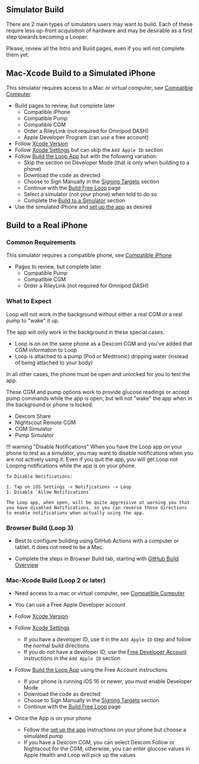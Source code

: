 ## Simulator Build

There are 2 main types of simulators users may want to build. Each of these require less up-front acquisition of hardware and may be desirable as a first step towards becoming a Looper.

Please, review all the Intro and Build pages, even if you will not complete them yet.

## Mac-Xcode Build to a Simulated iPhone

This simulator requires access to a Mac or virtual computer, see [Compatible Computer](../build/computer.md)

* Build pages to review, but complete later
    * Compatible iPhone
    * Compatible Pump
    * Compatible CGM
    * Order a RileyLink (not required for Omnipod DASH)
    * Apple Developer Program (can use a free account)
* Follow [Xcode Version](../build/xcode-version.md)
* Follow [Xcode Settings](../build/xcode-settings.md) but can skip the `Add Apple ID` section
* Follow [Build the Loop App](../build/build-app.md) but with the following variation:
    * Skip the section on Developer Mode (that is only when building to a phone)
    * Download the code as directed
    * Choose to Sign Manually in the [Signing Targets](../build/build-app.md#signing-targets) section
    * Continue with the [Build Free Loop](../build/build-free-loop.md) page
    * Select a simulator (not your phone) when told to do so
    * Complete the [Build to a Simulator](../build/build-free-loop.md#build-to-a-simulator) section
* Use the simulated iPhone and [set up the app](../loop-3/loop-3-overview.md) as desired

## Build to a Real iPhone

### Common Requirements

This simulator requires a compatible phone, see [Compatible iPhone](../build/phone.md)

* Pages to review, but complete later
    * Compatible Pump
    * Compatible CGM
    * Order a RileyLink (not required for Omnipod DASH)

### What to Expect

Loop will not work in the background without either a real CGM or a real pump to "wake" it up.

The app will only work in the background in these special cases:

* Loop is on on the same phone as a Dexcom CGM and you've added that CGM information to Loop
* Loop is attached to a pump (Pod or Medtronic) dripping water (instead of being attached to your body)

In all other cases, the phone must be open and unlocked for you to test the app.

These CGM and pump options work to provide glucose readings or accept pump commands while the app is open, but will not "wake" the app when in the background or phone is locked:

* Dexcom Share
* Nightscout Remote CGM
* CGM Simulator
* Pump Simulator

!!! warning "Disable Notifications"
    When you have the Loop app on your phone to test as a simulator, you may want to disable notifications when you are not actively using it. Even if you quit the app, you will get Loop not Looping notifications while the app is on your phone.

    To Disable Notifications:

    1. Tap on iOS Settings -> Notifications -> Loop
    1. Disable `Allow Notifications`

    The Loop app, when open, will be quite aggressive at warning you that you have disabled Notifications, so you can reverse those directions to enable notifications when actually using the app.

### Browser Build (Loop 3)

* Best to configure building using GitHub Actions with a computer or tablet. It does not need to be a Mac.

* Complete the steps in Browser Build tab, starting with [GitHub Build Overview](../gh-actions/gh-overview.md)


### Mac-Xcode Build (Loop 2 or later)

* Need access to a mac or virtual computer, see [Compatible Computer](../build/computer.md)

* You can use a Free Apple Developer account
* Follow [Xcode Version](../build/xcode-version.md)
* Follow [Xcode Settings](../build/xcode-settings.md)
    * If you have a developer ID, use it in the `Add Apple ID` step and follow the normal build directions
    * If you do not have a developer ID, use the [Free Developer Account](../build/xcode-settings.md#free-developer-account) instructions in the `Add Apple ID` section
* Follow [Build the Loop App](../build/build-app.md) using the Free Account instructions
    * If your phone is running iOS 16 or newer, you must enable Developer Mode
    * Download the code as directed
    * Choose to Sign Manually in the [Signing Targets](../build/build-app.md#signing-targets) section
    * Continue with the [Build Free Loop](../build/build-free-loop.md) page
* Once the App is on your phone
    * Follow the [set up the app](../loop-3/loop-3-overview.md) instructions on your phone but choose a simulated pump
    * If you have a Dexcom CGM, you can select Dexcom Follow or Nightscout for the CGM; otherwise, you can enter glucose values in Apple Health and Loop will pick up the values

